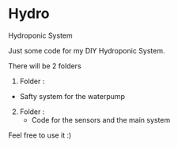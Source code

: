 # Hydro
Hydroponic System

Just some code for my DIY Hydroponic System.

There will be 2 folders

1. Folder :
 - Safty system for the waterpump

2. Folder : 
   - Code for the sensors and the main system

Feel free to use it :)

